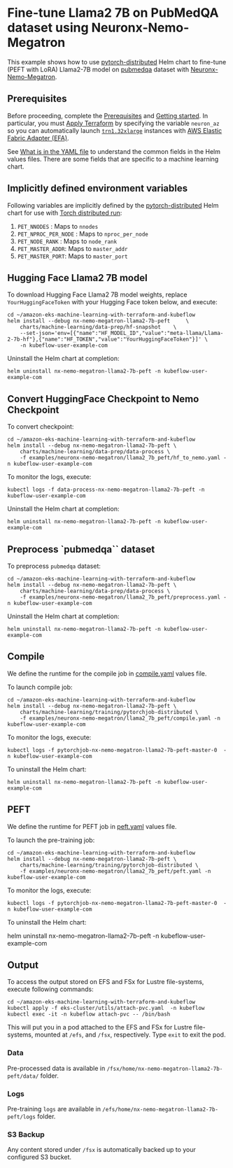 # Fine-tune Llama2 7B on PubMedQA dataset using Neuronx-Nemo-Megatron

This example shows how to use [pytorch-distributed](../../../charts/machine-learning/training/pytorchjob-elastic/Chart.yaml) Helm chart to fine-tune (PEFT with LoRA) Llama2-7B model on [pubmedqa](https://github.com/pubmedqa/pubmedqa/tree/master) dataset with [Neuronx-Nemo-Megatron](https://github.com/aws-neuron/neuronx-nemo-megatron).

## Prerequisites

Before proceeding, complete the [Prerequisites](../../../README.md#prerequisites) and [Getting started](../../../README.md#getting-started). In particular, you must [Apply Terraform](../../../README.md#apply-terraform) by specifying the variable `neuron_az` so you can automatically launch [`trn1.32xlarge`](https://aws.amazon.com/ec2/instance-types/trn1/) instances with [AWS Elastic Fabric Adapter (EFA)](https://aws.amazon.com/hpc/efa/).

See [What is in the YAML file](../../../README.md#what-is-in-the-yaml-file) to understand the common fields in the Helm values files. There are some fields that are specific to a machine learning chart.


## Implicitly defined environment variables

Following variables are implicitly defined by the [pytorch-distributed](../../../charts/machine-learning/training/pytorchjob-distributed/Chart.yaml) Helm chart for use with [Torch distributed run](https://github.com/pytorch/pytorch/blob/main/torch/distributed/run.py):

1. `PET_NNODES` : Maps to `nnodes`
2. `PET_NPROC_PER_NODE` : Maps to `nproc_per_node` 
3. `PET_NODE_RANK` : Maps to `node_rank` 
4. `PET_MASTER_ADDR`: Maps to `master_addr` 
5. `PET_MASTER_PORT`: Maps to `master_port`

## Hugging Face Llama2 7B model

To download Hugging Face Llama2 7B model weights, replace `YourHuggingFaceToken` with your Hugging Face token below, and execute:

    cd ~/amazon-eks-machine-learning-with-terraform-and-kubeflow
    helm install --debug nx-nemo-megatron-llama2-7b-peft     \
        charts/machine-learning/data-prep/hf-snapshot    \
        --set-json='env=[{"name":"HF_MODEL_ID","value":"meta-llama/Llama-2-7b-hf"},{"name":"HF_TOKEN","value":"YourHuggingFaceToken"}]' \
        -n kubeflow-user-example-com

Uninstall the Helm chart at completion:

    helm uninstall nx-nemo-megatron-llama2-7b-peft -n kubeflow-user-example-com

## Convert HuggingFace Checkpoint to Nemo Checkpoint

To convert checkpoint:

    cd ~/amazon-eks-machine-learning-with-terraform-and-kubeflow
    helm install --debug nx-nemo-megatron-llama2-7b-peft \
        charts/machine-learning/data-prep/data-process \
        -f examples/neuronx-nemo-megatron/llama2_7b_peft/hf_to_nemo.yaml -n kubeflow-user-example-com

To monitor the logs, execute:

    kubectl logs -f data-process-nx-nemo-megatron-llama2-7b-peft -n kubeflow-user-example-com

Uninstall the Helm chart at completion:

    helm uninstall nx-nemo-megatron-llama2-7b-peft -n kubeflow-user-example-com

## Preprocess `pubmedqa`` dataset

To preprocess `pubmedqa` dataset:

    cd ~/amazon-eks-machine-learning-with-terraform-and-kubeflow
    helm install --debug nx-nemo-megatron-llama2-7b-peft \
        charts/machine-learning/data-prep/data-process \
        -f examples/neuronx-nemo-megatron/llama2_7b_peft/preprocess.yaml -n kubeflow-user-example-com


Uninstall the Helm chart at completion:

    helm uninstall nx-nemo-megatron-llama2-7b-peft -n kubeflow-user-example-com

## Compile

We define the runtime for the compile job in [compile.yaml](./compile.yaml) values file. 

To launch compile job:

    cd ~/amazon-eks-machine-learning-with-terraform-and-kubeflow
    helm install --debug nx-nemo-megatron-llama2-7b-peft \
        charts/machine-learning/training/pytorchjob-distributed \
        -f examples/neuronx-nemo-megatron/llama2_7b_peft/compile.yaml -n kubeflow-user-example-com

To monitor the logs, execute:

    kubectl logs -f pytorchjob-nx-nemo-megatron-llama2-7b-peft-master-0  -n kubeflow-user-example-com

To uninstall the Helm chart:

    helm uninstall nx-nemo-megatron-llama2-7b-peft -n kubeflow-user-example-com

## PEFT

We define the runtime for PEFT job in [peft.yaml](./peft.yaml) values file. 

To launch the pre-training job:

    cd ~/amazon-eks-machine-learning-with-terraform-and-kubeflow
    helm install --debug nx-nemo-megatron-llama2-7b-peft \
        charts/machine-learning/training/pytorchjob-distributed \
        -f examples/neuronx-nemo-megatron/llama2_7b_peft/peft.yaml -n kubeflow-user-example-com

To monitor the logs, execute:

    kubectl logs -f pytorchjob-nx-nemo-megatron-llama2-7b-peft-master-0  -n kubeflow-user-example-com

To uninstall the Helm chart:

   helm uninstall nx-nemo-megatron-llama2-7b-peft -n kubeflow-user-example-com

## Output

To access the output stored on EFS and FSx for Lustre file-systems, execute following commands:

    cd ~/amazon-eks-machine-learning-with-terraform-and-kubeflow
    kubectl apply -f eks-cluster/utils/attach-pvc.yaml  -n kubeflow
    kubectl exec -it -n kubeflow attach-pvc -- /bin/bash


This will put you in a pod attached to the  EFS and FSx for Lustre file-systems, mounted at `/efs`, and `/fsx`, respectively. Type `exit` to exit the pod.

### Data

Pre-processed data is available in `/fsx/home/nx-nemo-megatron-llama2-7b-peft/data/` folder.

### Logs

Pre-training `logs` are available in `/efs/home/nx-nemo-megatron-llama2-7b-peft/logs` folder. 

### S3 Backup

Any content stored under `/fsx` is automatically backed up to your configured S3 bucket.